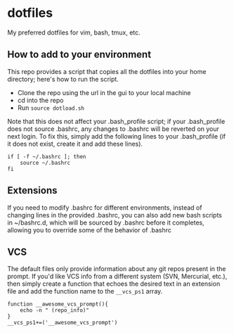 # dotfiles #
My preferred dotfiles for vim, bash, tmux, etc.

## How to add to your environment ##
This repo provides a script that copies all the dotfiles into your 
home directory; here's how to run the script.

- Clone the repo using the url in the gui to your local machine
- cd into the repo
- Run `source dotload.sh`

Note that this does not affect your .bash_profile script; if your 
.bash_profile does not source .bashrc, any changes to .bashrc 
will be reverted on your next login. To fix this, simply add the
following lines to your .bash_profile (if it does not exist, create it
and add these lines).

```
if [ -f ~/.bashrc ]; then
    source ~/.bashrc
fi
```

## Extensions ##
If you need to modify .bashrc for different environments, instead of
changing lines in the provided .bashrc, you can also add new bash scripts
in ~/bashrc.d, which will be sourced by .bashrc before it completes,
allowing you to override some of the behavior of .bashrc

## VCS ##
The default files only provide information about any git repos present in 
the prompt. If you'd like VCS info from a different system (SVN, Mercurial,
etc.), then simply create a function that echoes the desired text in an 
extension file and add the function name to the `__vcs_ps1` array.

```
function __awesome_vcs_prompt(){
    echo -n " (repo_info)"
}
__vcs_ps1+=('__awesome_vcs_prompt')
```
